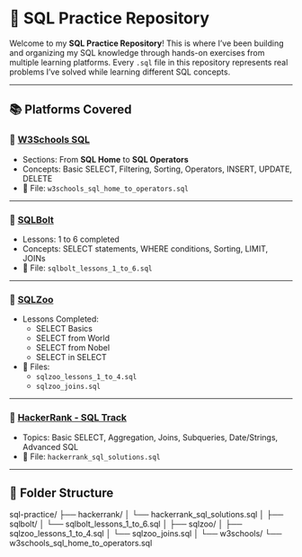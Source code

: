 # 🧠 SQL Practice Repository

Welcome to my **SQL Practice Repository**! This is where I’ve been building and organizing my SQL knowledge through hands-on exercises from multiple learning platforms. Every `.sql` file in this repository represents real problems I’ve solved while learning different SQL concepts.

---

## 📚 Platforms Covered

### 🔸 [W3Schools SQL](https://www.w3schools.com/sql/)
- Sections: From **SQL Home** to **SQL Operators**
- Concepts: Basic SELECT, Filtering, Sorting, Operators, INSERT, UPDATE, DELETE
- 📄 File: `w3schools_sql_home_to_operators.sql`

---

### 🔸 [SQLBolt](https://sqlbolt.com/)
- Lessons: 1 to 6 completed
- Concepts: SELECT statements, WHERE conditions, Sorting, LIMIT, JOINs
- 📄 File: `sqlbolt_lessons_1_to_6.sql`

---

### 🔸 [SQLZoo](https://sqlzoo.net/)
- Lessons Completed:
  - SELECT Basics
  - SELECT from World
  - SELECT from Nobel
  - SELECT in SELECT
- 📄 Files:
  - `sqlzoo_lessons_1_to_4.sql`
  - `sqlzoo_joins.sql` 

---

### 🔸 [HackerRank - SQL Track](https://www.hackerrank.com/domains/sql)
- Topics: Basic SELECT, Aggregation, Joins, Subqueries, Date/Strings, Advanced SQL
- 📄 File: `hackerrank_sql_solutions.sql`

---

## 📁 Folder Structure
sql-practice/ ├── hackerrank/ │ └── hackerrank_sql_solutions.sql │ ├── sqlbolt/ │ └── sqlbolt_lessons_1_to_6.sql │ ├── sqlzoo/ │ ├── sqlzoo_lessons_1_to_4.sql │ └── sqlzoo_joins.sql │ └── w3schools/ └── w3schools_sql_home_to_operators.sql
